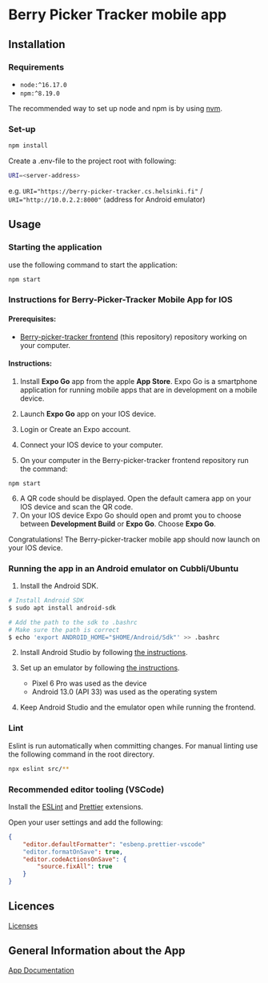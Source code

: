 # Berry Picker Tracker mobile app

## Installation

### Requirements

- `node:^16.17.0`
- `npm:^8.19.0`

The recommended way to set up node and npm is by using [nvm](https://github.com/nvm-sh/nvm).

### Set-up

```bash
npm install
```

Create a .env-file to the project root with following:

```bash
URI=<server-address>
```

e.g. `URI="https://berry-picker-tracker.cs.helsinki.fi"` / `URI="http://10.0.2.2:8000"` (address for Android emulator)

## Usage

### Starting the application

use the following command to start the application:
```bash
npm start
```

### Instructions for Berry-Picker-Tracker Mobile App for IOS

#### Prerequisites:
- [Berry-picker-tracker frontend](https://github.com/marjanpoimijat/berry-picker-tracker) (this repository) repository working on your computer.

#### Instructions:

1. Install <strong>Expo Go</strong> app from the apple <strong>App Store</strong>. Expo Go is a smartphone application for running mobile apps that are in development on a mobile device.
2. Launch <strong>Expo Go</strong> app on your IOS device.
3. Login or Create an Expo account.

4. Connect your IOS device to your computer.
5. On your computer in the Berry-picker-tracker frontend repository run the command:
	
```
npm start
```

6. A QR code should be displayed. Open the default camera app on your IOS device and scan the QR code.
7. On your IOS device Expo Go should open and promt you to choose between <strong>Development Build</strong> or <strong>Expo Go</strong>. Choose <strong>Expo Go</strong>.


Congratulations! The Berry-picker-tracker mobile app should now launch on your IOS device.

### Running the app in an Android emulator on Cubbli/Ubuntu

1. Install the Android SDK.

```bash
# Install Android SDK
$ sudo apt install android-sdk

# Add the path to the sdk to .bashrc
# Make sure the path is correct
$ echo 'export ANDROID_HOME="$HOME/Android/Sdk"' >> .bashrc
```

2. Install Android Studio by following [the instructions](https://developer.android.com/studio/install#linux).

3. Set up an emulator by following [the instructions](https://docs.expo.dev/workflow/android-studio-emulator).
    - Pixel 6 Pro was used as the device
    - Android 13.0 (API 33) was used as the operating system

4. Keep Android Studio and the emulator open while running the frontend.

### Lint

Eslint is run automatically when committing changes. For manual linting use the following command in the root directory.

```bash
npx eslint src/**
```

### Recommended editor tooling (VSCode)

Install the [ESLint](https://marketplace.visualstudio.com/items?itemName=dbaeumer.vscode-eslint) and [Prettier](https://marketplace.visualstudio.com/items?itemName=esbenp.prettier-vscode) extensions.

Open your user settings and add the following:

```json
{
	"editor.defaultFormatter": "esbenp.prettier-vscode"
	"editor.formatOnSave": true,
	"editor.codeActionsOnSave": {
		"source.fixAll": true
	}
}
```
## Licences
[Licenses](https://github.com/hy-ohtu-syksy-22-bpt/berry-picker-tracker/tree/main/licenses)

## General Information about the App
[App Documentation](https://github.com/hy-ohtu-syksy-22-bpt/berry-picker-tracker-docs/blob/main/README.md)
